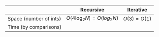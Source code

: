 |                        | Recursive               | Iterative   |
| ---------------------- | ----------------------- | ----------- |
| Space (number of ints) | $O(4\log_2N)=O(log_2N)$ | $O(3)=O(1)$ |
| Time (by comparisons)  |                         |             |
